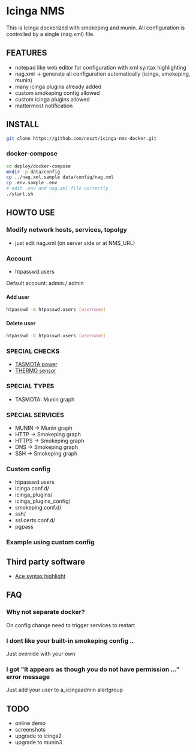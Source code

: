 # Icinga NMS

This is Icinga dockerized with smokeping and munin. All configuration is controlled by a single (nag.xml) file.

## FEATURES

 * notepad like web editor for configuration with xml syntax highlighting
 * nag.xml -> generate all configuration automatically (icinga, smokeping, munin)
 * many icinga plugins already added
 * custom smokeping config allowed
 * custom icinga plugins allowed
 * mattermost notification

## INSTALL
```bash
git clone https://github.com/neszt/icinga-nms-docker.git
```

### docker-compose
```bash
cd deploy/docker-compose
mkdir -p data/config
cp ../nag.xml.sample data/config/nag.xml
cp .env.sample .env
# edit .env and nag.xml file correctly
./start.sh
```

## HOWTO USE

### Modify network hosts, services, topolgy
* just edit nag.xml (on server side or at NMS\_URL)

### Account
* htpasswd.users

Default account: admin / admin

#### Add user
```bash
htpasswd -m htpasswd.users [username]
```

#### Delete user
```bash
htpasswd -D htpasswd.users [username]
```

### SPECIAL CHECKS
* [TASMOTA power](https://github.com/arendst/Tasmota)
* [THERMO sensor](https://github.com/rkojedzinszky/thermo-center)

### SPECIAL TYPES
* TASMOTA: Munin graph

### SPECIAL SERVICES
* MUNIN -> Munin graph
* HTTP -> Smokeping graph
* HTTPS -> Smokeping graph
* DNS -> Smokeping graph
* SSH -> Smokeping graph

### Custom config
* htpasswd.users
* icinga.conf.d/
* icinga\_plugins/
* icinga\_plugins\_config/
* smokeping.conf.d/
* ssh/
* ssl.certs.conf.d/
* pgpass

### Example using custom config

## Third party software
* [Ace syntax highlight](https://github.com/ajaxorg/ace)

## FAQ

### Why not separate docker?

On config change need to trigger services to restart

### I dont like your built-in smokeping config ..

Just override with your own

### I got "It appears as though you do not have permission ..." error message

Just add your user to a\_icingaadmin alertgroup

## TODO
* online demo
* screenshots
* upgrade to icinga2
* upgrade to munin3
